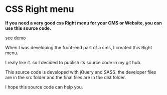 # CSS Right menu
**If you need a very good css Right menu for your CMS or Website, you can use this source code.**

[see demo](https://htaria.github.io/css-Right-menu/)

When I was developing the front-end part of a cms, I created this Right menu.

I realy like it. so I decided to publish its source code in my git hub. 

This source code is developed with jQuery and SASS. the developer files are in the src folder and the final files are in the dist folder.

I hope this source code can help you.


